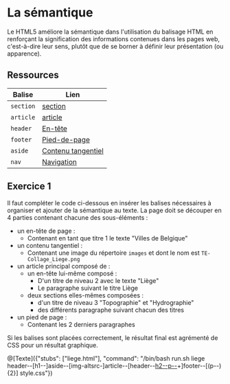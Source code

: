 # La sémantique
Le HTML5 améliore la sémantique dans l'utilisation du balisage HTML en renforçant la signification des informations contenues dans les pages web, c'est-à-dire leur sens, plutôt que de se borner à définir leur présentation (ou apparence).

## Ressources
|Balise|Lien|
|------|----|
|`section`|[section](https://www.w3schools.com/tags/tag_section.asp)|
|`article`|[article](https://www.w3schools.com/tags/tag_article.asp)|
|`header`|[En-tête](https://www.w3schools.com/tags/tag_header.asp)|
|`footer`|[Pied-de-page](https://www.w3schools.com/tags/tag_footer.asp)|
|`aside`|[Contenu tangentiel](https://www.w3schools.com/tags/tag_aside.asp)|
|`nav`|[Navigation](https://www.w3schools.com/tags/tag_nav.asp)|

## Exercice 1
Il faut compléter le code ci-dessous en insérer les balises nécessaires à organiser et ajouter de la sémantique au texte.
La page doit se découper en 4 parties contenant chacune des sous-éléments :
- un en-tête de page :
	- Contenant en tant que titre 1 le texte "Villes de Belgique"
- un contenu tangentiel :
	- Contenant une image du répertoire `images` et dont le nom est `TE-Collage_Liege.png`
- un article principal composé de :
	- un en-tête lui-même composé :
		- D'un titre de niveau 2 avec le texte "Liège"
		- Le paragraphe suivant le titre Liège
	- deux sections elles-mêmes composées :
		- d'un titre de niveau 3 "Topographie" et "Hydrographie"
		- des différents paragraphe suivant chacun des titres
- un pied de page :
	- Contenant les 2 derniers paragraphes

Si les balises sont placées correctement, le résultat final est agrémenté de CSS pour un résultat graphique.

@[Texte]({"stubs": ["liege.html"], "command": "/bin/bash run.sh liege header--[h1--]aside--[img-altsrc-]article--[header--[h2--p--](section--[h3--(p--)+])+]footer--[(p--){2}] style.css"})
